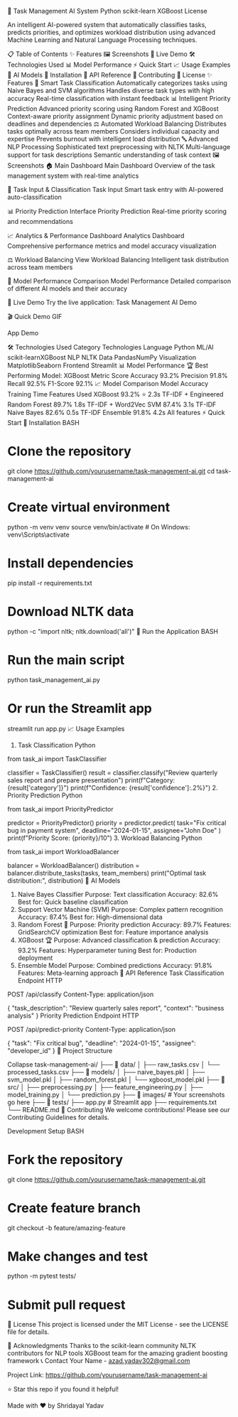 🤖 Task Management AI System
Python
scikit-learn
XGBoost
License

An intelligent AI-powered system that automatically classifies tasks, predicts priorities, and optimizes workload distribution using advanced Machine Learning and Natural Language Processing techniques.

📋 Table of Contents
✨ Features
🖼️ Screenshots
🚀 Live Demo
🛠️ Technologies Used
📊 Model Performance
⚡ Quick Start
📈 Usage Examples
🤖 AI Models
🔧 Installation
📱 API Reference
🤝 Contributing
📄 License
✨ Features
🎯 Smart Task Classification
Automatically categorizes tasks using Naive Bayes and SVM algorithms
Handles diverse task types with high accuracy
Real-time classification with instant feedback
📊 Intelligent Priority Prediction
Advanced priority scoring using Random Forest and XGBoost
Context-aware priority assignment
Dynamic priority adjustment based on deadlines and dependencies
⚖️ Automated Workload Balancing
Distributes tasks optimally across team members
Considers individual capacity and expertise
Prevents burnout with intelligent load distribution
🔤 Advanced NLP Processing
Sophisticated text preprocessing with NLTK
Multi-language support for task descriptions
Semantic understanding of task context
🖼️ Screenshots
🏠 Main Dashboard
Main Dashboard
Overview of the task management system with real-time analytics

📝 Task Input & Classification
Task Input
Smart task entry with AI-powered auto-classification

📊 Priority Prediction Interface
Priority Prediction
Real-time priority scoring and recommendations

📈 Analytics & Performance Dashboard
Analytics Dashboard
Comprehensive performance metrics and model accuracy visualization

⚖️ Workload Balancing View
Workload Balancing
Intelligent task distribution across team members

🤖 Model Performance Comparison
Model Performance
Detailed comparison of different AI models and their accuracy

🚀 Live Demo
Try the live application: Task Management AI Demo

🎬 Quick Demo GIF

App Demo

🛠️ Technologies Used
Category	Technologies
Language	Python
ML/AI	scikit-learnXGBoost
NLP	NLTK
Data	PandasNumPy
Visualization	MatplotlibSeaborn
Frontend	Streamlit
📊 Model Performance
🏆 Best Performing Model: XGBoost
Metric	Score
Accuracy	93.2%
Precision	91.8%
Recall	92.5%
F1-Score	92.1%
📈 Model Comparison
Model	Accuracy	Training Time	Features Used
XGBoost	93.2% ⭐	2.3s	TF-IDF + Engineered
Random Forest	89.7%	1.8s	TF-IDF + Word2Vec
SVM	87.4%	3.1s	TF-IDF
Naive Bayes	82.6%	0.5s	TF-IDF
Ensemble	91.8%	4.2s	All features
⚡ Quick Start
🔧 Installation
BASH

# Clone the repository
git clone https://github.com/yourusername/task-management-ai.git
cd task-management-ai

# Create virtual environment
python -m venv venv
source venv/bin/activate  # On Windows: venv\Scripts\activate

# Install dependencies
pip install -r requirements.txt

# Download NLTK data
python -c "import nltk; nltk.download('all')"
🚀 Run the Application
BASH

# Run the main script
python task_management_ai.py

# Or run the Streamlit app
streamlit run app.py
📈 Usage Examples
1. Task Classification
Python

from task_ai import TaskClassifier

classifier = TaskClassifier()
result = classifier.classify("Review quarterly sales report and prepare presentation")
print(f"Category: {result['category']}")
print(f"Confidence: {result['confidence']:.2%}")
2. Priority Prediction
Python

from task_ai import PriorityPredictor

predictor = PriorityPredictor()
priority = predictor.predict(
    task="Fix critical bug in payment system",
    deadline="2024-01-15",
    assignee="John Doe"
)
print(f"Priority Score: {priority}/10")
3. Workload Balancing
Python

from task_ai import WorkloadBalancer

balancer = WorkloadBalancer()
distribution = balancer.distribute_tasks(tasks, team_members)
print("Optimal task distribution:", distribution)
🤖 AI Models
1. Naive Bayes Classifier
Purpose: Text classification
Accuracy: 82.6%
Best for: Quick baseline classification
2. Support Vector Machine (SVM)
Purpose: Complex pattern recognition
Accuracy: 87.4%
Best for: High-dimensional data
3. Random Forest 🌟
Purpose: Priority prediction
Accuracy: 89.7%
Features: GridSearchCV optimization
Best for: Feature importance analysis
4. XGBoost 🏆
Purpose: Advanced classification & prediction
Accuracy: 93.2%
Features: Hyperparameter tuning
Best for: Production deployment
5. Ensemble Model
Purpose: Combined predictions
Accuracy: 91.8%
Features: Meta-learning approach
📱 API Reference
Task Classification Endpoint
HTTP

POST /api/classify
Content-Type: application/json

{
  "task_description": "Review quarterly sales report",
  "context": "business analysis"
}
Priority Prediction Endpoint
HTTP

POST /api/predict-priority
Content-Type: application/json

{
  "task": "Fix critical bug",
  "deadline": "2024-01-15",
  "assignee": "developer_id"
}
🎯 Project Structure

Collapse
task-management-ai/
├── 📁 data/
│   ├── raw_tasks.csv
│   └── processed_tasks.csv
├── 📁 models/
│   ├── naive_bayes.pkl
│   ├── svm_model.pkl
│   ├── random_forest.pkl
│   └── xgboost_model.pkl
├── 📁 src/
│   ├── preprocessing.py
│   ├── feature_engineering.py
│   ├── model_training.py
│   └── prediction.py
├── 📁 images/          # Your screenshots go here
├── 📁 tests/
├── app.py              # Streamlit app
├── requirements.txt
└── README.md
🤝 Contributing
We welcome contributions! Please see our Contributing Guidelines for details.

Development Setup
BASH

# Fork the repository
git clone https://github.com/yourusername/task-management-ai.git

# Create feature branch
git checkout -b feature/amazing-feature

# Make changes and test
python -m pytest tests/

# Submit pull request
📄 License
This project is licensed under the MIT License - see the LICENSE file for details.

🙏 Acknowledgments
Thanks to the scikit-learn community
NLTK contributors for NLP tools
XGBoost team for the amazing gradient boosting framework
📞 Contact
Your Name - azad.yadav302@gmail.com

Project Link: https://github.com/yourusername/task-management-ai

⭐ Star this repo if you found it helpful!

Made with ❤️ by Shridayal Yadav
